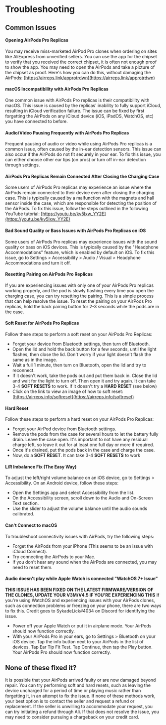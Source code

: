 # Troubleshooting

## **Common Issues**

#### **Opening AirPods Pro Replicas**
You may receive miss-marketed AirPod Pro clones when ordering on sites like AliExpress from unverified sellers. You can use the app for the chipset to verify that you received the correct chipset, it is often not enough proof to show the app. You may need to open the AirPods and take a picture of the chipset as proof. Here's how you can do this, without damaging the AirPods: [https://airreps.link/approtrdwn](https://airreps.link/approtrdwn)

#### **macOS Incompatibility with AirPods Pro Replicas**
One common issue with AirPods Pro replicas is their compatibility with macOS. This issue is caused by the replicas' inability to fully support iCloud, resulting in iCloud verification failure. The issue can be fixed by first forgetting the AirPods on any iCloud device (iOS, iPadOS, WatchOS, etc) you have connected to before.

#### **Audio/Video Pausing Frequently with AirPods Pro Replicas**
Frequent pausing of audio or video while using AirPods Pro replicas is a common issue, often caused by the in-ear detection sensors. This issue can also occur if the AirPods do not fit securely in your ear. To fix this issue, you can either choose other ear tips (on pros) or turn off in-ear detection through settings.

#### **AirPods Pro Replicas Remain Connected After Closing the Charging Case**
Some users of AirPods Pro replicas may experience an issue where the AirPods remain connected to their device even after closing the charging case. This is typically caused by a malfunction with the magnets and hall sensor inside the case, which are responsible for detecting the position of the AirPods. To fix this issue, follow the steps outlined in the following YouTube tutorial: [https://youtu.be/kv5Ixw_YY2E](https://youtu.be/kv5Ixw_YY2E)

#### **Bad Sound Quality or Bass Issues with AirPods Pro Replicas on iOS**
Some users of AirPods Pro replicas may experience issues with the sound quality or bass on iOS devices. This is typically caused by the "Headphone Accommodations" feature, which is enabled by default on iOS. To fix this issue, go to Settings > Accessibility > Audio / Visual > Headphone Accommodations and turn it off.

#### **Resetting Pairing on AirPods Pro Replicas**
If you are experiencing issues with only one of your AirPods Pro replicas working properly, and the pod is slowly flashing every time you open the charging case, you can try resetting the pairing. This is a simple process that can help resolve the issue. To reset the pairing on your AirPods Pro replicas, hold the back pairing button for 2-3 seconds while the pods are in the case.

#### **Soft Reset for AirPods Pro Replicas**
Follow these steps to perform a soft reset on your AirPods Pro Replicas:
- Forget your device from Bluetooth settings, then turn off Bluetooth.
- Open the lid and hold the back button for a few seconds, until the light flashes, then close the lid. Don't worry if your light doesn't flash the same as in the image.
- Wait a full 1 minute, then turn on Bluetooth, open the lid and try to reconnect.
- If it doesn't work, take the pods out and put them back in. Close the lid and wait for the light to turn off. Then open it and try again. It can take 3-4 **SOFT RESETS** to work. If it doesn't try a **HARD RESET** (see below)
- Click on the link to view an image of how to soft reset: [https://airreps.info/softreset](https://airreps.info/softreset)

#### **Hard Reset**
Follow these steps to perform a hard reset on your AirPods Pro Replicas:
- Forget your AirPod device from Bluetooth settings.
- Remove the pods from the case for several hours to let the battery fully drain. Leave the case open. It's important to not have any residual charge left, so leave it out for at least one full day or more if required.
- Once it's drained, put the pods back in the case and charge the case.
- Now, do a **SOFT RESET**. It can take 3-4 **SOFT RESETS** to work

#### **L/R Imbalance Fix (The Easy Way)**
To adjust the left/right volume balance on an iOS device, go to Settings > Accessibility. On an Android device, follow these steps:
- Open the Settings app and select Accessibility from the list.
- On the Accessibility screen, scroll down to the Audio and On-Screen Text section.
- Use the slider to adjust the volume balance until the audio sounds calibrated.

#### **Can't Connect to macOS**
To troubleshoot connectivity issues with AirPods, try the following steps:
- Forget the AirPods from your iPhone (This seems to be an issue with iCloud Connect).
- Try connecting the AirPods to your Mac.
- If you don't hear any sound when the AirPods are connected, you may need to reset them.

#### **Audio doesn't play while Apple Watch is connected "WatchOS 7+ Issue"**
**THIS ISSUE HAS BEEN FIXED ON THE LATEST FIRMWARE/VERSION OF THE CLONES, UPDATE YOUR V3M/V4.5 IF YOU'RE EXPERIENCING THIS**
If you're using WatchOS and experiencing issues with your AirPods clones, such as connection problems or freezing on your phone, there are two ways to fix this. Credit goes to SykadeLick#4034 on Discord for identifying the issue.
- Power off your Apple Watch or put it in airplane mode. Your AirPods should now function correctly.
- With your AirPods Pro in your ears, go to Settings > Bluetooth on your iOS device. Tap the info button next to your AirPods in the list of devices. Tap Ear Tip Fit Test. Tap Continue, then tap the Play button. Your AirPods Pro should now function correctly.

## **None of these fixed it?**
It is possible that your AirPods arrived faulty or are now damaged beyond repair. You can try performing soft and hard resets, such as leaving the device uncharged for a period of time or playing music rather than forgetting it, in an attempt to fix the issue. If none of these methods work, your best option is to contact the seller and request a refund or replacement. If the seller is unwilling to accommodate your request, you can try initiating a refund through Ali. If that does not resolve the issue, you may need to consider pursuing a chargeback on your credit card.